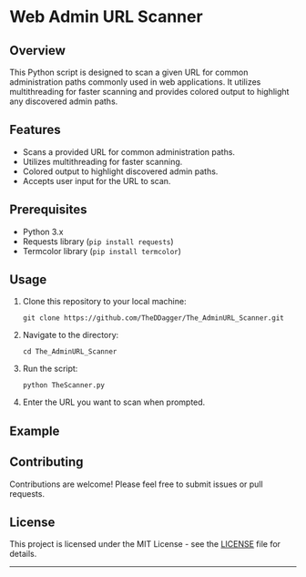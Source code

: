 
# Web Admin URL Scanner

## Overview

This Python script is designed to scan a given URL for common administration paths commonly used in web applications. It utilizes multithreading for faster scanning and provides colored output to highlight any discovered admin paths.

## Features

- Scans a provided URL for common administration paths.
- Utilizes multithreading for faster scanning.
- Colored output to highlight discovered admin paths.
- Accepts user input for the URL to scan.

## Prerequisites

- Python 3.x
- Requests library (`pip install requests`)
- Termcolor library (`pip install termcolor`)

## Usage

1. Clone this repository to your local machine:

    ```
    git clone https://github.com/TheDDagger/The_AdminURL_Scanner.git
    ```

2. Navigate to the directory:

    ```
    cd The_AdminURL_Scanner
    ```

3. Run the script:

    ```
    python TheScanner.py
    ```

4. Enter the URL you want to scan when prompted.
## Example


## Contributing

Contributions are welcome! Please feel free to submit issues or pull requests.

## License

This project is licensed under the MIT License - see the [LICENSE](LICENSE) file for details.

---
